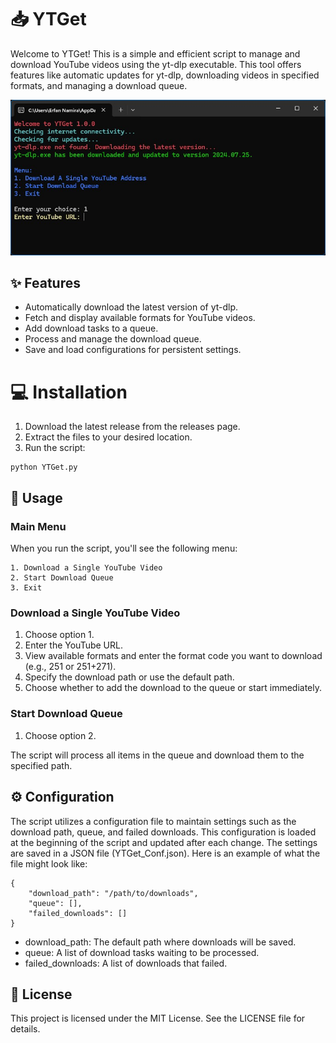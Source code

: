 # 📥 YTGet
Welcome to YTGet! This is a simple and efficient script to manage and download YouTube videos using the yt-dlp executable. This tool offers features like automatic updates for yt-dlp, downloading videos in specified formats, and managing a download queue.

<p align="center">
  <img src="https://github.com/ErfanNamira/YTGet/blob/main/Images/YTGet.jpg?raw=true" alt="YTGet">
</p>

## ✨ Features
* Automatically download the latest version of yt-dlp.
* Fetch and display available formats for YouTube videos.
* Add download tasks to a queue.
* Process and manage the download queue.
* Save and load configurations for persistent settings.
# 💻 Installation
1. Download the latest release from the releases page.
2. Extract the files to your desired location.
3. Run the script:
```
python YTGet.py
```
## 🚀 Usage
### Main Menu
When you run the script, you'll see the following menu:
```
1. Download a Single YouTube Video
2. Start Download Queue
3. Exit
```
### Download a Single YouTube Video
1. Choose option 1.
2. Enter the YouTube URL.
3. View available formats and enter the format code you want to download (e.g., 251 or 251+271).
4. Specify the download path or use the default path.
5. Choose whether to add the download to the queue or start immediately.
### Start Download Queue
1. Choose option 2.

The script will process all items in the queue and download them to the specified path.
## ⚙️ Configuration
The script utilizes a configuration file to maintain settings such as the download path, queue, and failed downloads. This configuration is loaded at the beginning of the script and updated after each change. The settings are saved in a JSON file (YTGet_Conf.json). Here is an example of what the file might look like:
```
{
    "download_path": "/path/to/downloads",
    "queue": [],
    "failed_downloads": []
}
```
* download_path: The default path where downloads will be saved.
* queue: A list of download tasks waiting to be processed.
* failed_downloads: A list of downloads that failed.
## 📄 License
This project is licensed under the MIT License. See the LICENSE file for details.

